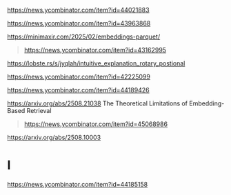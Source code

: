 https://news.ycombinator.com/item?id=44021883

https://news.ycombinator.com/item?id=43963868

https://minimaxir.com/2025/02/embeddings-parquet/
> https://news.ycombinator.com/item?id=43162995

https://lobste.rs/s/jyqlah/intuitive_explanation_rotary_postional

https://news.ycombinator.com/item?id=42225099

https://news.ycombinator.com/item?id=44189426

https://arxiv.org/abs/2508.21038 The Theoretical Limitations of Embedding-Based Retrieval
> https://news.ycombinator.com/item?id=45068986

https://arxiv.org/abs/2508.10003

# I
https://news.ycombinator.com/item?id=44185158